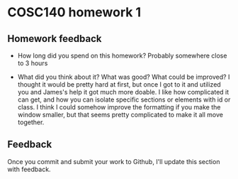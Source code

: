 # COSC140 homework 1

## Homework feedback

 * How long did you spend on this homework?
  Probably somewhere close to 3 hours 

 * What did you think about it?  What was good?  What could be improved?
 I thought it would be pretty hard at first, but once I got to it and utilized you and James's help it got much more doable. I like how complicated it can get, and how you can isolate specific sections or elements with id or class. I think I could somehow improve the formatting if you make the window smaller, but that seems pretty complicated to make it all move together. 

## Feedback

Once you commit and submit your work to Github, I'll update this section with feedback.

